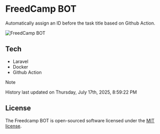 # FreedCamp BOT

Automatically assign an ID before the task title based on Github Action.

![FreedCamp BOT](https://repository-images.githubusercontent.com/737932867/7d34798b-2680-471c-b089-a78a718d3d6a)

## Tech

- Laravel
- Docker
- Github Action

> [!NOTE]  
> History last updated on Thursday, July 17th, 2025, 8:59:22 PM

## License

The Freedcamp BOT is open-sourced software licensed under the [MIT license](https://opensource.org/licenses/MIT).
